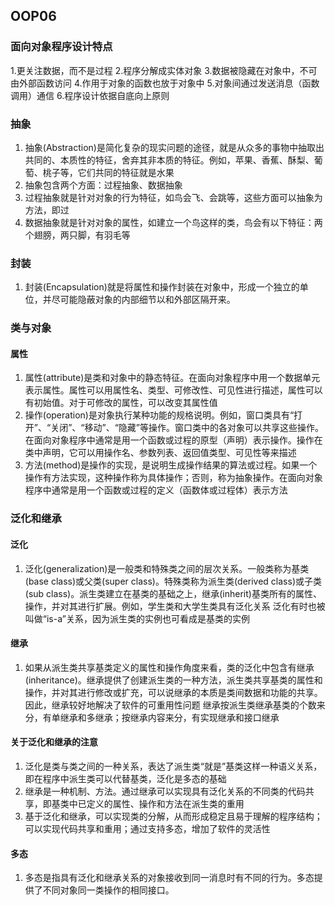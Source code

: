 ## OOP06
### 面向对象程序设计特点
1.更关注数据，而不是过程
2.程序分解成实体对象
3.数据被隐藏在对象中，不可由外部函数访问
4.作用于对象的函数也放于对象中
5.对象间通过发送消息（函数调用）通信
6.程序设计依据自底向上原则
### 抽象
1. 抽象(Abstraction)是简化复杂的现实问题的途径，就是从众多的事物中抽取出共同的、本质性的特征，舍弃其非本质的特征。例如，苹果、香蕉、酥梨、葡萄、桃子等，它们共同的特征就是水果
2. 抽象包含两个方面：过程抽象、数据抽象
3. 过程抽象就是针对对象的行为特征，如鸟会飞、会跳等，这些方面可以抽象为方法，即过
4. 数据抽象就是针对对象的属性，如建立一个鸟这样的类，鸟会有以下特征：两个翅膀，两只脚，有羽毛等
### 封装
1. 封装(Encapsulation)就是将属性和操作封装在对象中，形成一个独立的单位，并尽可能隐蔽对象的内部细节以和外部区隔开来。

### 类与对象
#### 属性
1. 属性(attribute)是类和对象中的静态特征。在面向对象程序中用一个数据单元表示属性。属性可以用属性名、类型、可修改性、可见性进行描述，属性可以有初始值。对于可修改的属性，可以改变其属性值
2. 操作(operation)是对象执行某种功能的规格说明。例如，窗口类具有“打开”、“关闭”、“移动”、“隐藏”等操作。窗口类中的各对象可以共享这些操作。在面向对象程序中通常是用一个函数或过程的原型（声明）表示操作。操作在类中声明，它可以用操作名、参数列表、返回值类型、可见性等来描述
3. 方法(method)是操作的实现，是说明生成操作结果的算法或过程。如果一个操作有方法实现，这种操作称为具体操作；否则，称为抽象操作。在面向对象程序中通常是用一个函数或过程的定义（函数体或过程体）表示方法

### 泛化和继承
#### 泛化
1. 泛化(generalization)是一般类和特殊类之间的层次关系。一般类称为基类(base class)或父类(super class)。特殊类称为派生类(derived class)或子类(sub class)。派生类建立在基类的基础之上，继承(inherit)基类所有的属性、操作，并对其进行扩展。例如，学生类和大学生类具有泛化关系
泛化有时也被叫做“is-a”关系，因为派生类的实例也可看成是基类的实例
#### 继承
1. 如果从派生类共享基类定义的属性和操作角度来看，类的泛化中包含有继承 (inheritance)。继承提供了创建派生类的一种方法，派生类共享基类的属性和操作，并对其进行修改或扩充，可以说继承的本质是类间数据和功能的共享。因此，继承较好地解决了软件的可重用性问题
继承按派生类继承基类的个数来分，有单继承和多继承；按继承内容来分，有实现继承和接口继承
#### 关于泛化和继承的注意
1. 泛化是类与类之间的一种关系，表达了派生类“就是”基类这样一种语义关系，即在程序中派生类可以代替基类，泛化是多态的基础
2. 继承是一种机制、方法。通过继承可以实现具有泛化关系的不同类的代码共享，即基类中已定义的属性、操作和方法在派生类的重用
3. 基于泛化和继承，可以实现类的分解，从而形成稳定且易于理解的程序结构；可以实现代码共享和重用；通过支持多态，增加了软件的灵活性

#### 多态
1. 多态是指具有泛化和继承关系的对象接收到同一消息时有不同的行为。多态提供了不同对象同一类操作的相同接口。